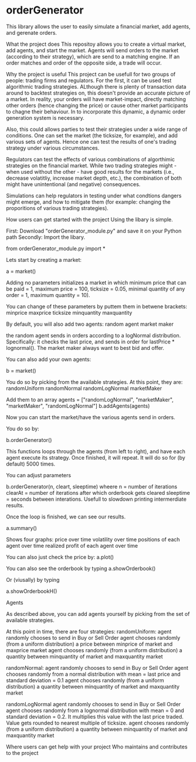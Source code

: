 # orderGenerator
This library allows the user to easily simulate a financial market, add agents, and gerenate orders.


What the project does
This repositoy allows you to create a virtual market, add agents, and start the market. 
Agents will send orders to the market (according to their strategy), which are send to a matching engine. 
If an order matches and order of the opposite side, a trade will occur.


Why the project is useful
This project can be usefull for two groups of people: trading firms and regulators. For the first, it can be used test algorithmic trading strategies.
ALthough there is plenty of transaction data around to backtest strategies on, this doesn't provide an accurate picture of a market.
In reality, your orders will have market-impact, directly matching other orders (hence changing the price) or cause other market participants to chagne their behaviour.
In to incorporate this dynamic, a dynamic order generation system is necessary.

Also, this could allows parties to test their strategies under a wide range of conditions. One can set the market (the ticksize, for example), and add various sets of agents.
Hence one can test the results of one's trading strategy under various circumstances.

Regulators can test the effects of various combinations of algorthimic strategies on the financial market. While two trading strategies might - when used without the other - have
good results for the markets (i.e., decrease volatitliy, increase market depth, etc.), the combination of both might have unintentional (and negative) consequences.

Simulations can help regulators in testing under what condtions dangers might emerge, and how to mitigate them (for example: changing the proporitions of various trading strategies).

How users can get started with the project
Using the libary is simple. 

First: Download "orderGenerator_module.py" and save it on your Python path
Secondly: Import the libary. 

from orderGenerator_module.py import *

Lets start by creating a market:

a = market()

Adding no parameters initializes a market in which minimum price that can be paid = 1, maximum price = 100,
ticksize = 0.05, minimal quantity of any order = 1, maximum quantity = 10).

You can change of these parameters by puttem them in betwene brackets:
minprice
maxprice
ticksize
minquantity
maxquantity

By default, you will also add two agents: 
random agent
market maker

the random agent sends in orders according to a logNormal distribution. Specifically: it checks the last price, and sends in order for lastPrice * lognormal(). The market maker always want to best bid and offer.

You can also add your own agents:

b = market()

You do so by picking from the available strategies. At this point, they are:
randomUniform
randomNormal
randomLogNormal
marketMaker

Add them to an array
agents = ["randomLogNormal", "marketMaker", "marketMaker", "randomLogNormal"]
b.addAgents(agents)


Now you can start the market/have the various agents send in orders. 

You do so by:

b.orderGenerator()

This functions loops through the agents (from left to right), and have each agent execute its strategy. Once finished, it will repeat. It will do so for (by default) 5000 times.

You can adjust parameters 

b.orderGenerator(n, cleart, sleeptime) wheere
n = number of iterations
clearAt = number of iterations after which orderbook gets cleared
sleeptime = seconds between interations. Usefull to slowdown printing intermerdiate results.

Once the loop is finished, we can see our results.

a.summary()

Shows four graphs:
price over time
volatility over time
positions of each agent over time
realized profit of each agent over time

You can also just check the price by:
a.plot()

You can also see the orderbook by typing
a.showOrderbook()

Or (viusally) by typing

a.showOrderbookH()

Agents

As described above, you can add agents yourself by picking from the set of available strategies.

At this point in time, there are four strategies:
randomUniform: 
agent randomly chooses to send in Buy or Sell Order
agent chooses randomly (from a uniform distribution) a price between minprice of market and maxprice market
agent chooses randomly (from a uniform distribution) a quantity between minquantity of market and maxquantity market

randomNormal: 
agent randomly chooses to send in Buy or Sell Order
agent chooses randomly from a normal distribution with mean = last price and standard deviation = 0.1
agent chooses randomly (from a uniform distribution) a quantity between minquantity of market and maxquantity market

randomLogNormal
agent randomly chooses to send in Buy or Sell Order
agent chooses randomly from a lognormal distribution with mean = 0 and standard deviation = 0.2. It multiplies this value with the last price traded. Value gets rounded to nearest multiple of ticksize.
agent chooses randomly (from a uniform distribution) a quantity between minquantity of market and maxquantity market

Where users can get help with your project
Who maintains and contributes to the project

